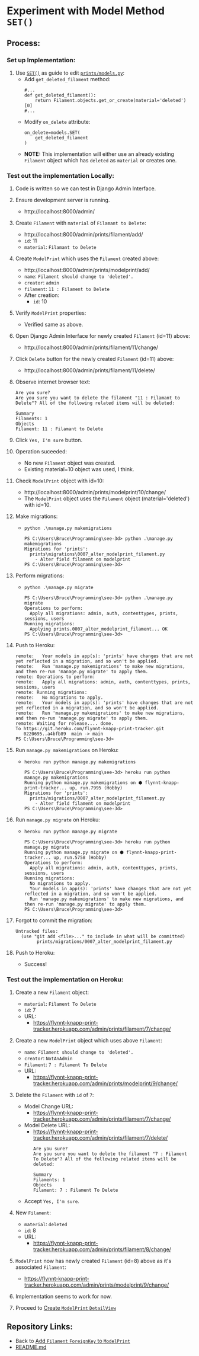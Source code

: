# Experiment with Model Method `SET()`

## Process:

### Set up Implementation:

1. Use [`SET()`](https://docs.djangoproject.com/en/4.0/ref/models/fields/#django.db.models.SET) as guide to edit [`prints/models.py`](../prints/models.py):
    * Add `get_deleted_filament` method:
        ```
        #...
        def get_deleted_filament():
            return Filament.objects.get_or_create(material='deleted')[0]
        #...
        ```
    * Modify `on_delete` attribute:
        ```
        on_delete=models.SET(
            get_deleted_filament
        )
        ```
    * **NOTE:** This implementation will either use an already existing `Filament` object which has `deleted` as `material` or creates one.

### Test out the implementation Locally:

1. Code is written so we can test in Django Admin Interface.

1. Ensure development server is running.
    * http://localhost:8000/admin/

1. Create `Filament` with `material` of `Filamant to Delete`:
    * http://localhost:8000/admin/prints/filament/add/
    * `id`: 11
    * `material`: `Filamant to Delete`

1. Create `ModelPrint` which uses the `Filament` created above:
    * http://localhost:8000/admin/prints/modelprint/add/
    * `name`: `Filament should change to 'deleted'.`
    * `creator`: `admin`
    * `filament`: `11 : Filament to Delete`
    * After creation:
        * `id`: 10

1. Verify `ModelPrint` properties:
    * Verified same as above.

1. Open Django Admin Interface for newly created `Filament` (id=11) above:
    * http://localhost:8000/admin/prints/filament/11/change/

1. Click `Delete` button for the newly created `Filament` (id=11) above:
    * http://localhost:8000/admin/prints/filament/11/delete/

1. Observe internet browser text:
    ```
    Are you sure?
    Are you sure you want to delete the filament "11 : Filamant to Delete"? All of the following related items will be deleted:

    Summary
    Filaments: 1
    Objects
    Filament: 11 : Filamant to Delete
    ```

1. Click `Yes, I'm sure` button.

1. Operation suceeded:
    * No new `Filament` object was created.
    * Existing material=10 object was used, I think.

1. Check `ModelPrint` object with id=10:
    * http://localhost:8000/admin/prints/modelprint/10/change/
    * The `ModelPrint` object uses the `Filament` object (material='deleted') with id=10.

1. Make migrations:
    * `python .\manage.py makemigrations`
        ```
        PS C:\Users\Bruce\Programming\see-3d> python .\manage.py makemigrations
        Migrations for 'prints':
          prints\migrations\0007_alter_modelprint_filament.py
            - Alter field filament on modelprint
        PS C:\Users\Bruce\Programming\see-3d>
        ```

1. Perform migrations:
    * `python .\manage.py migrate`
        ```
        PS C:\Users\Bruce\Programming\see-3d> python .\manage.py migrate
        Operations to perform:
          Apply all migrations: admin, auth, contenttypes, prints, sessions, users
        Running migrations:
          Applying prints.0007_alter_modelprint_filament... OK
        PS C:\Users\Bruce\Programming\see-3d>
        ```

1. Push to Heroku:
    ```
    remote:   Your models in app(s): 'prints' have changes that are not yet reflected in a migration, and so won't be applied.
    remote:   Run 'manage.py makemigrations' to make new migrations, and then re-run 'manage.py migrate' to apply them.
    remote: Operations to perform:
    remote:   Apply all migrations: admin, auth, contenttypes, prints, sessions, users
    remote: Running migrations:
    remote:   No migrations to apply.
    remote:   Your models in app(s): 'prints' have changes that are not yet reflected in a migration, and so won't be applied.
    remote:   Run 'manage.py makemigrations' to make new migrations, and then re-run 'manage.py migrate' to apply them.
    remote: Waiting for release.... done.
    To https://git.heroku.com/flynnt-knapp-print-tracker.git
       0220695..a4bfb89  main -> main
    PS C:\Users\Bruce\Programming\see-3d>
    ```

1. Run `manage.py makemigrations` on Heroku:
    * `heroku run python manage.py makemigrations`
        ```
        PS C:\Users\Bruce\Programming\see-3d> heroku run python manage.py makemigrations
        Running python manage.py makemigrations on ⬢ flynnt-knapp-print-tracker... up, run.7995 (Hobby)
        Migrations for 'prints':
          prints/migrations/0007_alter_modelprint_filament.py
            - Alter field filament on modelprint
        PS C:\Users\Bruce\Programming\see-3d>
        ```

1. Run `manage.py migrate` on Heroku:
    * `heroku run python manage.py migrate`
        ```
        PS C:\Users\Bruce\Programming\see-3d> heroku run python manage.py migrate
        Running python manage.py migrate on ⬢ flynnt-knapp-print-tracker... up, run.5758 (Hobby)
        Operations to perform:
          Apply all migrations: admin, auth, contenttypes, prints, sessions, users
        Running migrations:
          No migrations to apply.
          Your models in app(s): 'prints' have changes that are not yet reflected in a migration, and so won't be applied.
          Run 'manage.py makemigrations' to make new migrations, and then re-run 'manage.py migrate' to apply them.
        PS C:\Users\Bruce\Programming\see-3d>
        ```

1. Forgot to commit the migration:
    ```
    Untracked files:
      (use "git add <file>..." to include in what will be committed)
            prints/migrations/0007_alter_modelprint_filament.py
    ```

1. Push to Heroku:
    * Success!

### Test out the implementation on Heroku:

1. Create a new `Filament` object:
    * `material`: `Filament To Delete`
    * `id`: 7
    * URL:
        * https://flynnt-knapp-print-tracker.herokuapp.com/admin/prints/filament/7/change/

1. Create a new `ModelPrint` object which uses above `Filament`:
    * `name`: `Filament should change to 'deleted'.`
    * `creator`: `NotAnAdmin`
    * `Filament`: `7 : Filament To Delete`
    * URL:
        * https://flynnt-knapp-print-tracker.herokuapp.com/admin/prints/modelprint/9/change/

1. Delete the `Filament` with `id` of `7`:
    * Model Change URL:
        * https://flynnt-knapp-print-tracker.herokuapp.com/admin/prints/filament/7/change/
    * Model Delete URL:
        * https://flynnt-knapp-print-tracker.herokuapp.com/admin/prints/filament/7/delete/
            ```
            Are you sure?
            Are you sure you want to delete the filament "7 : Filament To Delete"? All of the following related items will be deleted:

            Summary
            Filaments: 1
            Objects
            Filament: 7 : Filament To Delete
            ```
    * Accept `Yes, I'm sure`.

1. New `Filament`:
    * `material`: `deleted`
    * `id`: 8
    * URL:
        * https://flynnt-knapp-print-tracker.herokuapp.com/admin/prints/filament/8/change/

1. `ModelPrint` now has newly created `Filament` (id=8) above as it's associated `Filament`:
    * https://flynnt-knapp-print-tracker.herokuapp.com/admin/prints/modelprint/9/change/

1. Implementation seems to work for now.

1. Proceed to [Create `ModelPrint` `DetailView`](./06_model_print_detail_view.md)


## Repository Links:
* Back to [Add `Filament` `ForeignKey` to `ModelPrint`](./04_add_filament_foreign_key_to_model_print.md)
* [README.md](../README.md)